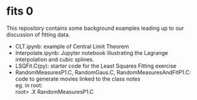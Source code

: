 # fits 0

This repository contains some background examples leading up to 
our discussion of fitting data.  

- CLT.ipynb: example of Central Limit Theorem
- Interpolate.ipynb: Jupyter notebook illustrating the Lagrange interpolation 
and cubic splines.
- LSQFit.C(py): starter code for the Least Squares Fitting exercise
- RandomMeasuresP1.C, RandomGaus.C, RandomMeasuresAndFitP1.C: code to generate movies linked to the class notes<br/>
eg. in root: <br>
root> .X RandomMeasuresP1.C
